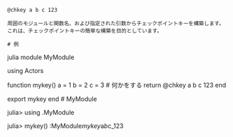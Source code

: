```
@chkey a b c 123

周囲のモジュールと関数名、および指定された引数からチェックポイントキーを構築します。これは、チェックポイントキーの簡単な構築を目的としています。

# 例

```

julia module MyModule

using Actors

function mykey()     a = 1     b = 2     c = 3     # 何かをする     return @chkey a b c 123 end

export mykey end # MyModule

julia> using .MyModule

julia> mykey() :MyModule*mykey*a*b*c_123

```

```
